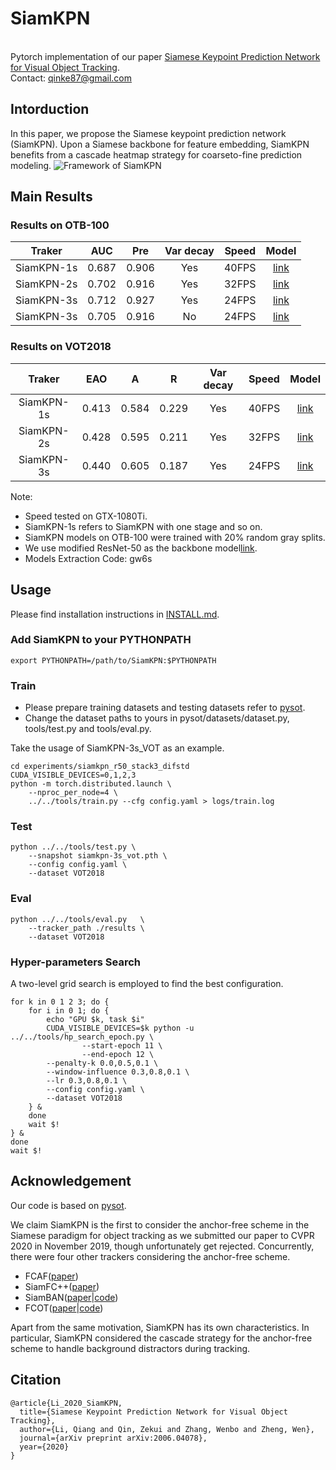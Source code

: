 # SiamKPN
<br/>Pytorch implementation of our paper [Siamese Keypoint Prediction Network for Visual Object Tracking](https://arxiv.org/abs/2006.04078).</br> 
Contact: [qinke87@gmail.com](qinke87@gmail.com)

## Intorduction
In this paper, we propose the Siamese keypoint prediction network (SiamKPN). Upon a Siamese backbone for feature embedding, SiamKPN benefits from a cascade heatmap strategy for coarseto-fine prediction modeling.
![Framework of SiamKPN](https://github.com/ZekuiQin/SiamKPN/blob/master/images/framework.png)

## Main Results

### Results on OTB-100
|   Traker  | AUC | Pre | Var decay| Speed | Model |
|:---------:|:---:|:---:|:--------:|:-----:|:-----:|
|SiamKPN-1s |0.687|0.906|    Yes   | 40FPS |[link](https://pan.baidu.com/s/1MJwiYxXifKk5h43hmHYVpw)|
|SiamKPN-2s |0.702|0.916|    Yes   | 32FPS |[link](https://pan.baidu.com/s/1MJwiYxXifKk5h43hmHYVpw)|
|SiamKPN-3s |0.712|0.927|    Yes   | 24FPS |[link](https://pan.baidu.com/s/1MJwiYxXifKk5h43hmHYVpw)|
|SiamKPN-3s |0.705|0.916|     No   | 24FPS |[link](https://pan.baidu.com/s/1MJwiYxXifKk5h43hmHYVpw)|    
### Results on VOT2018
|   Traker  | EAO |   A |  R  | Var decay| Speed | Model |
|:---------:|:---:|:---:|:---:|:--------:|:-----:|:-----:|
|SiamKPN-1s |0.413|0.584|0.229|   Yes    | 40FPS |[link](https://pan.baidu.com/s/1MJwiYxXifKk5h43hmHYVpw)|
|SiamKPN-2s |0.428|0.595|0.211|   Yes    | 32FPS |[link](https://pan.baidu.com/s/1MJwiYxXifKk5h43hmHYVpw)|
|SiamKPN-3s |0.440|0.605|0.187|   Yes    | 24FPS |[link](https://pan.baidu.com/s/1MJwiYxXifKk5h43hmHYVpw)|

Note:
- Speed tested on GTX-1080Ti.
- SiamKPN-1s refers to SiamKPN with one stage and so on.
- SiamKPN models on OTB-100 were trained with 20% random gray splits.
- We use modified ResNet-50 as the backbone model[link](https://pan.baidu.com/s/1MJwiYxXifKk5h43hmHYVpw).
- Models Extraction Code: gw6s

## Usage
Please find installation instructions in [INSTALL.md](https://github.com/ZekuiQin/SiamKPN/blob/master/INSTALL.md).
### Add SiamKPN to your PYTHONPATH
```export PYTHONPATH=/path/to/SiamKPN:$PYTHONPATH```
### Train
- Please prepare training datasets and testing datasets refer to [pysot](https://github.com/STVIR/pysot#introduction).
- Change the dataset paths to yours in pysot/datasets/dataset.py, tools/test.py and tools/eval.py.  

Take the usage of SiamKPN-3s_VOT as an example.
```
cd experiments/siamkpn_r50_stack3_difstd
CUDA_VISIBLE_DEVICES=0,1,2,3
python -m torch.distributed.launch \
    --nproc_per_node=4 \
    ../../tools/train.py --cfg config.yaml > logs/train.log
```
### Test
```
python ../../tools/test.py \
    --snapshot siamkpn-3s_vot.pth \
    --config config.yaml \
    --dataset VOT2018 
```
### Eval
```
python ../../tools/eval.py   \
    --tracker_path ./results \
    --dataset VOT2018
```
### Hyper-parameters Search
A two-level grid search is employed to find the best configuration.
```
for k in 0 1 2 3; do {
    for i in 0 1; do {
        echo "GPU $k, task $i"
        CUDA_VISIBLE_DEVICES=$k python -u ../../tools/hp_search_epoch.py \
                --start-epoch 11 \
                --end-epoch 12 \
        --penalty-k 0.0,0.5,0.1 \
        --window-influence 0.3,0.8,0.1 \
        --lr 0.3,0.8,0.1 \
        --config config.yaml \
        --dataset VOT2018
    } &
    done
    wait $!
} &
done
wait $!
```
## Acknowledgement
Our code is based on [pysot](https://github.com/STVIR/pysot#introduction).

We claim SiamKPN is the first to consider the anchor-free scheme in the Siamese paradigm for object tracking as we submitted our paper to CVPR 2020 in November 2019, though unfortunately get rejected. Concurrently, there were four other trackers considering the anchor-free scheme.
- FCAF([paper](https://ieeexplore.ieee.org/abstract/document/8817955))
- SiamFC++([paper](https://arxiv.org/abs/1911.06188))
- SiamBAN([paper](https://arxiv.org/abs/2003.06761)|[code](https://github.com/hqucv/siamban))
- FCOT([paper](https://arxiv.org/abs/2004.07109)|[code](https://github.com/MCG-NJU/FCOT))

Apart from the same motivation, SiamKPN has its own characteristics.
In particular, SiamKPN considered the cascade strategy for the anchor-free scheme to handle background distractors during tracking.

## Citation

	@article{Li_2020_SiamKPN,  
  	  title={Siamese Keypoint Prediction Network for Visual Object Tracking},  
  	  author={Li, Qiang and Qin, Zekui and Zhang, Wenbo and Zheng, Wen},  
   	  journal={arXiv preprint arXiv:2006.04078},  
  	  year={2020}  
	}
